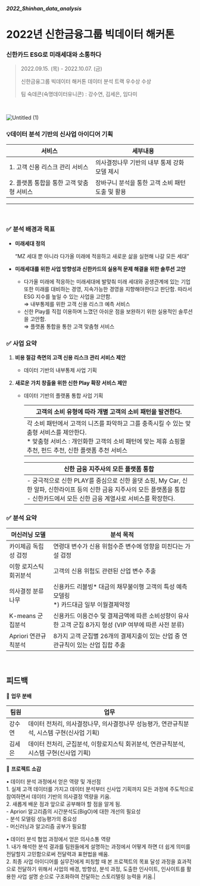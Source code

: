 ##### 2022_Shinhan_data_analysis
# 2022년 신한금융그룹 빅데이터 해커톤


### 신한카드 ESG로 미래세대와 소통하다


> 2022.09.15. (목) - 2022.10.07. (금)
> 
> 신한금융그룹 빅데이터 해커톤 데이터 분석 트랙 우수상 수상
>
> 팀 숙데콘(숙명데이터유니콘) : 강수연, 김세은, 임다미
>
<br>

![Untitled (1)](https://github.com/senikim/2022_Shinhan_data_analysis_R/assets/113660954/c26cee34-a1fb-4d96-afa6-f7dbd3346dc3)

### 💡데이터 분석 기반의 신사업 아이디어 기획

| 서비스 | 세부내용 |
| --- | --- |
| 1. 고객 신용 리스크 관리 서비스 | 의사결정나무 기반의 내부 통제 강화 모델 제시 |
| 2. 플랫폼 통합을 통한 고객 맞춤형 서비스 | 장바구니 분석을 통한 고객 소비 패턴 도출 및 활용 |

<hr>
<br>
    
### **✅ 분석 배경과 목표**

- **미래세대 정의**
    
    “MZ 세대 뿐 아니라 다가올 미래에 적응하고 새로운 삶을 실현해 나갈 모든 세대”
    
- **미래세대를 위한 사업 방향성과 신한카드의 실용적 문제 해결을 위한 솔루션 고안**
    - 다가올 미래에 적응하는 미래세대에 발맞춰 미래 세대와 공생관계에 있는 기업 또한 미래를 대비하는 경영, 지속가능한 경영을 지향해야한다고 판단함. 따라서 ESG 지수를 높일 수 있는 사업을 고안함.
    <br> ⇒ 내부통제를 위한 고객 신용 리스크 예측 서비스
    - 신한 Play를 직접 이용하며 느꼈던 아쉬운 점을 보완하기 위한 실용적인 솔루션을 고안함.
    <br> ⇒ 플랫폼 통합을 통한 고객 맞춤형 서비스


### ✅ **사업 요약**

1. **비용 절감 측면의 고객 신용 리스크 관리 서비스 제안**
    
    - 데이터 기반의 내부통제 사업 기획
        
2. **새로운 가치 창출을 위한 신한 Play 확장 서비스 제안**
    
    - 데이터 기반의 플랫폼 통합 사업 기획
        
      | 고객의 소비 유형에 따라 개별 고객의 소비 패턴을 발견한다. |
      | --- |
      | 각 소비 패턴에서 고객의 니즈를 파악하고 그를 충족시킬 수 있는 맞춤형 서비스를 제안한다. <br> * 맞춤형 서비스 : 개인화한 고객의 소비 패턴에 맞는 제휴 쇼핑몰 추천, 펀드 추천, 신한 플랫폼 추천 서비스 |
      
      | 신한 금융 지주사의 모든 플랫폼 통합 |
      | --- |
      | - 궁극적으로 신한 PLAY를 중심으로 신한 올댓 쇼핑, My Car, 신한 알파, 신한라이프 등의 신한 금융 지주사의 모든 플랫폼을 통합 <br> - 신한카드에서 모든 신한 금융 계열사로 서비스를 확장한다.  |
            

### **✅ 분석 요약**

  | 머신러닝 모델 | 분석 목적 |
  | --- | --- |
  | 카이제곱 독립성 검정 | 연령대 변수가 신용 위험수준 변수에 영향을 미친다는 가설 검정 |
  | 이항 로지스틱 회귀분석 | 고객의 신용 위험도 관련된 산업 변수 추출 |
  | 의사결정 분류나무 | 신용카드 리볼빙* 대금의 채무불이행 고객의 특성 예측 모델링 <br> *) 카드대금 일부 이월결제약정 |
  | K-means 군집분석 | 신용카드 이용건수 및 결제금액에 따른 소비성향이 유사한 고객 군집 8가지 형성 (VIP 여부에 따른 사전 분류) |
  | Apriori 연관규칙분석 | 8가지 고객 군집별 26개의 결제지출이 있는 산업 중 연관규칙이 있는 산업 집합 추출 |

<br>

## 피드백


📂 **업무 분배**

| 팀원 | 업무 |
| --- | --- |
| 강수연 | 데이터 전처리, 의사결정나무, 의사결정나무 성능평가, 연관규칙분석, 시스템 구현(신사업 기획) |
| 김세은 | 데이터 전처리, 군집분석, 이항로지스틱 회귀분석, 연관규칙분석, 시스템 구현(신사업 기획) |


📂 **프로젝트 소감**

• 데이터 분석 과정에서 얻은 역량 및 개선점 <br>
   </t> 1. 실제 고객 데이터를 가지고 데이터 분석부터 신사업 기획까지 모든 과정에 주도적으로 참여하면서 데이터 기반의 의사결정 역량을 키움. <br>
    2. 새롭게 배운 점과 앞으로 공부해야 할 점을 알게 됨. <br>
        - Apriori 알고리즘의 시간분석도(BigO)에 대한 개선의 필요성 <br>
        - 분석 모델링 성능평가의 중요성 <br>
        - 머신러닝과 알고리즘 공부가 필요함 <br>
    
• 데이터 분석 협업 과정에서 얻은 의사소통 역량 <br>
    1. 내가 해석한 분석 결과를 팀원들에게 설명하는 과정에서 어떻게 하면 더 쉽게 의미를 전달할지 고민함으로써 전달력과 표현법을 배움. <br>
    2. 최종 사업 아이디어를 실무진에게 피칭할 때 본 프로젝트의 목표 달성 과정을 효과적으로 전달하기 위해서 사업의 배경, 방향성, 분석 과정, 도출한 인사이트, 인사이트를 활용한 사업 설명 순으로 구조화하여 전달하는 스토리텔링 능력을 키움.|
